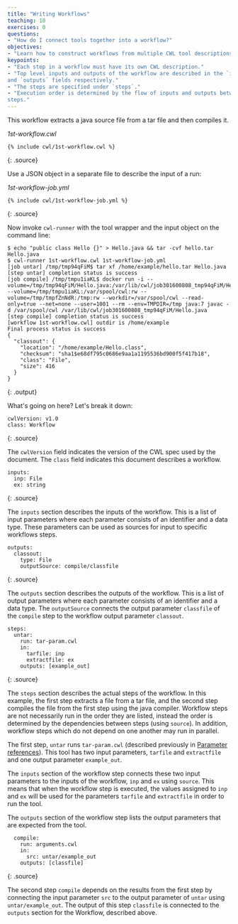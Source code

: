 ```yaml
---
title: "Writing Workflows"
teaching: 10
exercises: 0
questions:
- "How do I connect tools together into a workflow?"
objectives:
- "Learn how to construct workflows from multiple CWL tool descriptions."
keypoints:
- "Each step in a workflow must have its own CWL description."
- "Top level inputs and outputs of the workflow are described in the `inputs`
and `outputs` fields respectively."
- "The steps are specified under `steps`."
- "Execution order is determined by the flow of inputs and outputs between
steps."
---
```

This workflow extracts a java source file from a tar file and then
compiles it.

*1st-workflow.cwl*

~~~
{% include cwl/1st-workflow.cwl %}
~~~
{: .source}

Use a JSON object in a separate file to describe the input of a run:

*1st-workflow-job.yml*

~~~
{% include cwl/1st-workflow-job.yml %}
~~~
{: .source}

Now invoke `cwl-runner` with the tool wrapper and the input object on the
command line:

~~~
$ echo "public class Hello {}" > Hello.java && tar -cvf hello.tar Hello.java
$ cwl-runner 1st-workflow.cwl 1st-workflow-job.yml
[job untar] /tmp/tmp94qFiM$ tar xf /home/example/hello.tar Hello.java
[step untar] completion status is success
[job compile] /tmp/tmpu1iaKL$ docker run -i --volume=/tmp/tmp94qFiM/Hello.java:/var/lib/cwl/job301600808_tmp94qFiM/Hello.java:ro --volume=/tmp/tmpu1iaKL:/var/spool/cwl:rw --volume=/tmp/tmpfZnNdR:/tmp:rw --workdir=/var/spool/cwl --read-only=true --net=none --user=1001 --rm --env=TMPDIR=/tmp java:7 javac -d /var/spool/cwl /var/lib/cwl/job301600808_tmp94qFiM/Hello.java
[step compile] completion status is success
[workflow 1st-workflow.cwl] outdir is /home/example
Final process status is success
{
  "classout": {
    "location": "/home/example/Hello.class",
    "checksum": "sha1$e68df795c0686e9aa1a1195536bd900f5f417b18",
    "class": "File",
    "size": 416
  }
}
~~~
{: .output}

What's going on here?  Let's break it down:

~~~
cwlVersion: v1.0
class: Workflow
~~~
{: .source}

The `cwlVersion` field indicates the version of the CWL spec used by the
document.  The `class` field indicates this document describes a workflow.


~~~
inputs:
  inp: File
  ex: string
~~~
{: .source}

The `inputs` section describes the inputs of the workflow.  This is a
list of input parameters where each parameter consists of an identifier
and a data type.  These parameters can be used as sources for input to
specific workflows steps.

~~~
outputs:
  classout:
    type: File
    outputSource: compile/classfile
~~~
{: .source}

The `outputs` section describes the outputs of the workflow.  This is a
list of output parameters where each parameter consists of an identifier
and a data type.  The `outputSource` connects the output parameter `classfile`
of the `compile` step to the workflow output parameter `classout`.

~~~
steps:
  untar:
    run: tar-param.cwl
    in:
      tarfile: inp
      extractfile: ex
    outputs: [example_out]
~~~
{: .source}

The `steps` section describes the actual steps of the workflow.  In this
example, the first step extracts a file from a tar file, and the second
step compiles the file from the first step using the java compiler.
Workflow steps are not necessarily run in the order they are listed,
instead the order is determined by the dependencies between steps (using
`source`).  In addition, workflow steps which do not depend on one
another may run in parallel.

The first step, `untar` runs `tar-param.cwl` (described previously in
[Parameter references][params]).  This tool has two input parameters, `tarfile`
and `extractfile` and one output parameter `example_out`.

The `inputs` section of the workflow step connects these two input parameters to
the inputs of the workflow, `inp` and `ex` using `source`.  This means that when
the workflow step is executed, the values assigned to `inp` and `ex` will be
used for the parameters `tarfile` and `extractfile` in order to run the tool.

The `outputs` section of the workflow step lists the output parameters that are
expected from the tool.

~~~
  compile:
    run: arguments.cwl
    in:
      src: untar/example_out
    outputs: [classfile]
~~~
{: .source}

The second step `compile` depends on the results from the first step by
connecting the input parameter `src` to the output parameter of `untar` using
`untar/example_out`.  The output of this step `classfile` is connected to the
`outputs` section for the Workflow, described above.

[params]: _episodes/06-params/
